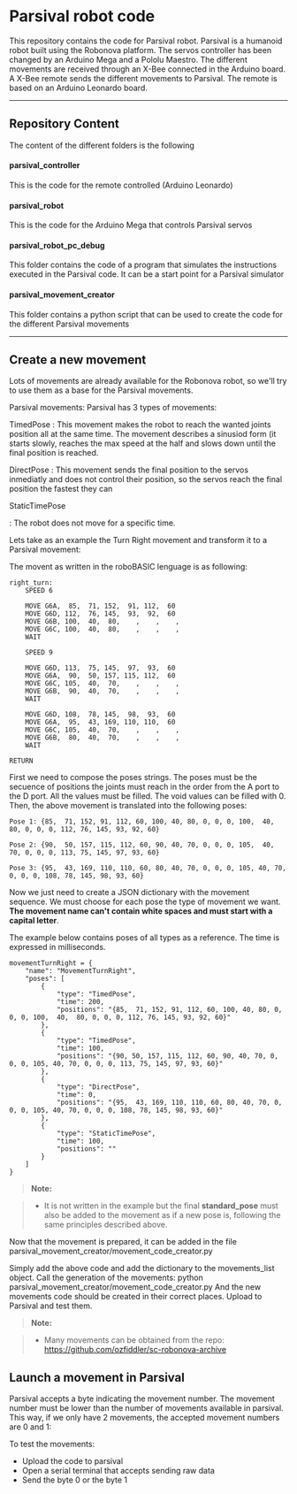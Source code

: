 Parsival robot code
===================


This repository contains the code for Parsival robot.
Parsival is a humanoid robot built using the Robonova platform.
The servos controller has been changed by an Arduino Mega and a Pololu Maestro.
The different movements are received through an X-Bee connected in the Arduino board.
A X-Bee remote sends the different movements to Parsival.
The remote is based on an Arduino Leonardo board.

----------


Repository Content
-------------

The content of the different folders is the following

#### parsival_controller
This is the code for the remote controlled (Arduino Leonardo)

#### parsival_robot

This is the code for the Arduino Mega that controls Parsival servos

#### parsival_robot_pc_debug

This folder contains the code of a program that simulates the instructions executed in the Parsival code. It can be a start point for a Parsival simulator

#### parsival_movement_creator

This folder contains a python script that can be used to create the code for the different Parsival movements


----------


Create a new movement
-------------------

Lots of movements are already available for the Robonova robot, so we'll try to use them as a base for the Parsival movements.

Parsival movements:
Parsival has 3 types of movements:


TimedPose
:   This movement makes the robot to reach the wanted joints position all at the same time. The movement describes a sinusiod form (it starts slowly, reaches the max speed at the half and slows down until the final position is reached.

DirectPose
:   This movement sends the final position to the servos inmediatly and does not control their position, so the servos reach the final position the fastest they can

StaticTimePose

:   The robot does not move for a specific time.



Lets take as an example the Turn Right movement and transform it to a Parsival movement:

The movent as written in the roboBASIC lenguage is as following:
```
right_turn:
	SPEED 6
	
	MOVE G6A,  85,  71, 152,  91, 112,  60  
	MOVE G6D, 112,  76, 145,  93,  92,  60 
	MOVE G6B, 100,  40,  80,    ,    ,    ,
	MOVE G6C, 100,  40,  80,    ,    ,    ,
	WAIT

	SPEED 9
	
	MOVE G6D, 113,  75, 145,  97,  93,  60
	MOVE G6A,  90,  50, 157, 115, 112,  60 
	MOVE G6C, 105,  40,  70,    ,    ,    , 
	MOVE G6B,  90,  40,  70,    ,    ,    , 
	WAIT   

	MOVE G6D, 108,  78, 145,  98,  93,  60
	MOVE G6A,  95,  43, 169, 110, 110,  60 
	MOVE G6C, 105,  40,  70,    ,    ,    ,
	MOVE G6B,  80,  40,  70,    ,    ,    , 
	WAIT
	
RETURN
```
First we need to compose the poses strings. The poses must be the secuence of positions the joints must reach in the order from the A port to the D port. All the values must be filled. The void values can be filled with 0.
Then, the above movement is translated into the following poses:
```
Pose 1: {85,  71, 152, 91, 112, 60, 100, 40, 80, 0, 0, 0, 100,  40,  80, 0, 0, 0, 112, 76, 145, 93, 92, 60}

Pose 2: {90,  50, 157, 115, 112, 60, 90, 40, 70, 0, 0, 0, 105,  40,  70, 0, 0, 0, 113, 75, 145, 97, 93, 60}

Pose 3: {95,  43, 169, 110, 110, 60, 80, 40, 70, 0, 0, 0, 105, 40, 70, 0, 0, 0, 108, 78, 145, 98, 93, 60}
```
Now we just need to create a JSON dictionary with the movement sequence.
We must choose for each pose the type of movement we want.
**The movement name can't contain white spaces and must start with a capital letter**.

The example below contains poses of all types as a reference.
The time is expressed in milliseconds.
```
movementTurnRight = {
    "name": "MovementTurnRight",
    "poses": [
        {
            "type": "TimedPose",
            "time": 200,
            "positions": "{85,  71, 152, 91, 112, 60, 100, 40, 80, 0, 0, 0, 100,  40,  80, 0, 0, 0, 112, 76, 145, 93, 92, 60}"
        },
        {
            "type": "TimedPose",
            "time": 100,
            "positions": "{90, 50, 157, 115, 112, 60, 90, 40, 70, 0, 0, 0, 105, 40, 70, 0, 0, 0, 113, 75, 145, 97, 93, 60}"
        },
        {
            "type": "DirectPose",
            "time": 0,
            "positions": "{95,  43, 169, 110, 110, 60, 80, 40, 70, 0, 0, 0, 105, 40, 70, 0, 0, 0, 108, 78, 145, 98, 93, 60}"
        },
        {
            "type": "StaticTimePose",
            "time": 100,
            "positions": ""
        }
    ]
}
```
> **Note:**

> - It is not written in the example but the  final **standard_pose** must also be added to the movement as if a new pose is, following the same principles described above.

Now that the movement is prepared, it can be added in the file
parsival_movement_creator/movement_code_creator.py

Simply add the above code and add the dictionary to the movements_list object.
Call the generation of the movements:
python parsival_movement_creator/movement_code_creator.py
And the new movements code should be created in their correct places. Upload to Parsival and test them.

> **Note:**

> - Many movements can be obtained from the repo: https://github.com/ozfiddler/sc-robonova-archive


Launch a movement in Parsival
-------------------
Parsival accepts a byte indicating the movement number. The movement number must be lower than the number of movements available in parsival. This way, if we only have 2 movements, the accepted movement numbers are 0 and 1:

To test the movements:

* Upload the code to parsival
* Open a serial terminal that accepts sending raw data
* Send the byte 0 or the byte 1



